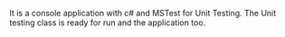 It is a console application with c# and MSTest for Unit Testing. 
The Unit testing class is ready for run and the application too.
